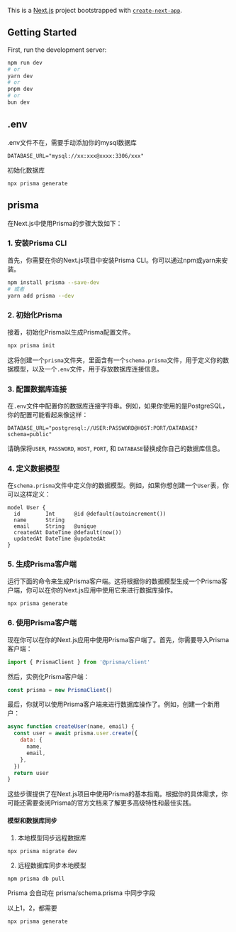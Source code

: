 This is a [Next.js](https://nextjs.org/) project bootstrapped with [`create-next-app`](https://github.com/vercel/next.js/tree/canary/packages/create-next-app).

## Getting Started

First, run the development server:

```bash
npm run dev
# or
yarn dev
# or
pnpm dev
# or
bun dev
```
## .env
.env文件不在，需要手动添加你的mysql数据库
```
DATABASE_URL="mysql://xx:xxx@xxxx:3306/xxx"
```
初始化数据库
```
npx prisma generate
```


## prisma
在Next.js中使用Prisma的步骤大致如下：

### 1. 安装Prisma CLI

首先，你需要在你的Next.js项目中安装Prisma CLI。你可以通过npm或yarn来安装。

```bash
npm install prisma --save-dev
# 或者
yarn add prisma --dev
```

### 2. 初始化Prisma

接着，初始化Prisma以生成Prisma配置文件。

```bash
npx prisma init
```

这将创建一个`prisma`文件夹，里面含有一个`schema.prisma`文件，用于定义你的数据模型，以及一个`.env`文件，用于存放数据库连接信息。

### 3. 配置数据库连接

在`.env`文件中配置你的数据库连接字符串。例如，如果你使用的是PostgreSQL，你的配置可能看起来像这样：

```
DATABASE_URL="postgresql://USER:PASSWORD@HOST:PORT/DATABASE?schema=public"
```

请确保将`USER`, `PASSWORD`, `HOST`, `PORT`, 和 `DATABASE`替换成你自己的数据库信息。

### 4. 定义数据模型

在`schema.prisma`文件中定义你的数据模型。例如，如果你想创建一个`User`表，你可以这样定义：

```prisma
model User {
  id        Int      @id @default(autoincrement())
  name      String
  email     String   @unique
  createdAt DateTime @default(now())
  updatedAt DateTime @updatedAt
}
```

### 5. 生成Prisma客户端

运行下面的命令来生成Prisma客户端。这将根据你的数据模型生成一个Prisma客户端，你可以在你的Next.js应用中使用它来进行数据库操作。

```bash
npx prisma generate
```

### 6. 使用Prisma客户端

现在你可以在你的Next.js应用中使用Prisma客户端了。首先，你需要导入Prisma客户端：

```javascript
import { PrismaClient } from '@prisma/client'
```

然后，实例化Prisma客户端：

```javascript
const prisma = new PrismaClient()
```

最后，你就可以使用Prisma客户端来进行数据库操作了。例如，创建一个新用户：

```javascript
async function createUser(name, email) {
  const user = await prisma.user.create({
    data: {
      name,
      email,
    },
  })
  return user
}
```

这些步骤提供了在Next.js项目中使用Prisma的基本指南。根据你的具体需求，你可能还需要查阅Prisma的官方文档来了解更多高级特性和最佳实践。

#### 模型和数据库同步
1. 本地模型同步远程数据库
```
npx prisma migrate dev
```
2. 远程数据库同步本地模型
```
npm prisma db pull
```
Prisma 会自动在 prisma/schema.prisma 中同步字段

以上1，2，都需要
```
npx prisma generate
```